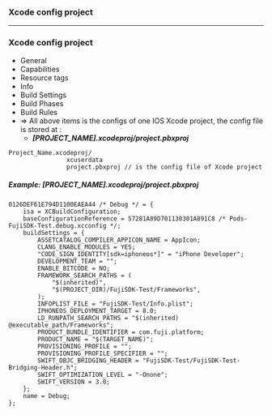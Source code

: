### Xcode config project

------------------------

### Xcode config project
  - General
  - Capabilities
  - Resource tags
  - Info
  - Build Settings
  - Build Phases
  - Build Rules
  - => All above items is the configs of one IOS Xcode project, the config file is stored at : 
    - ***[PROJECT_NAME].xcodeproj/project.pbxproj***
    
  ```
  Project_Name.xcodeproj/
	              xcuserdata
	              project.pbxproj // is the config file of Xcode project
  ```

##### Example: [PROJECT_NAME].xcodeproj/project.pbxproj
```
0126DEF61E794D1100EAEA44 /* Debug */ = {
	isa = XCBuildConfiguration;
	baseConfigurationReference = 57281A89D701130301A891C8 /* Pods-FujiSDK-Test.debug.xcconfig */;
	buildSettings = {
		ASSETCATALOG_COMPILER_APPICON_NAME = AppIcon;
		CLANG_ENABLE_MODULES = YES;
		"CODE_SIGN_IDENTITY[sdk=iphoneos*]" = "iPhone Developer";
		DEVELOPMENT_TEAM = "";
		ENABLE_BITCODE = NO;
		FRAMEWORK_SEARCH_PATHS = (
			"$(inherited)",
			"$(PROJECT_DIR)/FujiSDK-Test/Frameworks",
		);
		INFOPLIST_FILE = "FujiSDK-Test/Info.plist";
		IPHONEOS_DEPLOYMENT_TARGET = 8.0;
		LD_RUNPATH_SEARCH_PATHS = "$(inherited) @executable_path/Frameworks";
		PRODUCT_BUNDLE_IDENTIFIER = com.fuji.platform;
		PRODUCT_NAME = "$(TARGET_NAME)";
		PROVISIONING_PROFILE = "";
		PROVISIONING_PROFILE_SPECIFIER = "";
		SWIFT_OBJC_BRIDGING_HEADER = "FujiSDK-Test/FujiSDK-Test-Bridging-Header.h";
		SWIFT_OPTIMIZATION_LEVEL = "-Onone";
		SWIFT_VERSION = 3.0;
	};
	name = Debug;
};
```
